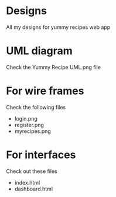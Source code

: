 # Designs
All my designs for yummy recipes web app
# UML diagram
Check the Yummy Recipe UML.png file
# For wire frames
Check the following files
  * login.png
  * register.png
  * myrecipes.png
# For interfaces
Check out these files
  * index.html
  * dashboard.html